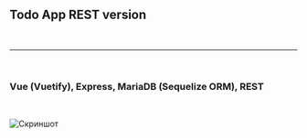 ﻿## Todo App REST version
<br>

---
<br>

### Vue (Vuetify), Express, MariaDB (Sequelize ORM), REST 
</br>


![Скриншот](https://b.radikal.ru/b38/2107/34/d515719f7107t.jpg "Скриншот")
